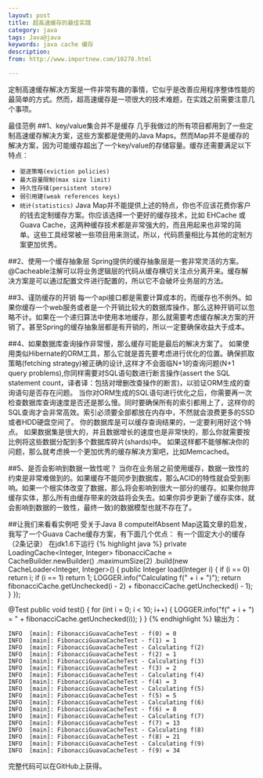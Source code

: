 ```yaml
---
layout: post
title: 超高速缓存的最佳实践 
category: java
tags: Java@java
keywords: java cache 缓存
description: 
from: http://www.importnew.com/10278.html

---
```

定制高速缓存解决方案是一件非常有趣的事情，它似乎是改善应用程序整体性能的最简单的方式。然而，超高速缓存是一项很大的技术难题，在实践之前需要注意几个事项。

最佳范例
##1、key/value集合并不是缓存
几乎我做过的所有项目都用到了一些定制高速缓存解决方案，这些方案都是使用的Java Maps。然而Map并不是缓存的解决方案，因为可能缓存超出了一个key/value的存储容量。缓存还需要满足以下特点：

* `驱逐策略(eviction policies)`
* `最大容量限制(max size limit)`
* `持久性存储(persistent store)`
* `弱引用建(weak references keys)`
* `统计(statistics)`
Java Map并不能提供上述的特点，你也不应该花费你客户的钱去定制缓存方案。你应该选择一个更好的缓存技术，比如 EHCache 或 Guava Cache，这两种缓存技术都是非常强大的，而且用起来也非常的简单。这些工具经常被一些项目用来测试，所以，代码质量相比与其他的定制方案更加优秀。

##2、使用一个缓存抽象层
Spring提供的缓存抽象层是一套非常灵活的方案。@Cacheable注解可以将业务逻辑层的代码从缓存横切关注点分离开来。缓存解决方案是可以通过配置文件进行配置的，所以它不会破坏业务层的方法。

##3、谨防缓存的开销
每一个api接口都是需要计算成本的，而缓存也不例外。如果你缓存一个web服务或者是一个开销比较大的数据库操作，那么这种开销可以忽略不计。如果在一个递归算法中使用本地缓存，那么就需要考虑缓存解决方案的开销了。甚至Spring的缓存抽象层都是有开销的，所以一定要确保收益大于成本。

##4、如果数据库查询操作非常慢，那么缓存可能是最后的解决方案了。
如果使用类似Hibernate的ORM工具，那么它就是首先要考虑进行优化的位置。确保抓取策略(fetching strategy)被正确的设计,这样才不会面临N+1的查询问题(N+1 query problems),你同样需要对SQL语句数进行断言操作(assert the SQL statement count，译者译：包括对增删改查操作的断言)，以验证ORM生成的查询语句是否存在问题。
当你对ORM生成的SQL语句进行优化之后，你需要再一次检查数据库查询速度是否还是那么慢。同时要确保所有的索引都用上了，这样你的SQL查询才会非常高效。索引必须要全部都放在内存中，不然就会浪费更多的SSD或者HDD硬盘空间了。
你的数据库是可以缓存查询结果的，一定要利用好这个特点。
如果数据集是很大的，并且数据增长的速度也是非常快的，那么你就需要按比例将这些数据分配到多个数据库碎片(shards)中。
如果这样都不能够解决你的问题，那么就考虑换一个更加优秀的缓存解决方案吧，比如Memcached。

##5、是否会影响到数据一致性呢？
当你在业务层之前使用缓存，数据一致性的约束是非常难做到的。如果缓存不能同步到数据库，那么ACID的特性就会受到影响。如果一个根实体改变了数据，那么将会影响到很大一部分的缓存。如果你抛弃缓存实体，那么所有由缓存带来的效益将会失去。如果你异步更新了缓存实体，就会影响到数据的一致性，最终一致)的数据模型也就不存在了。

##让我们来看看实例吧
受关于Java 8 computeIfAbsent Map这篇文章的启发，我写了一个Guava Cache缓存方案，有下面几个优点：
有一个固定大小的缓存（2条记录）
在jdk1.6下运行
{% highlight java %}
private LoadingCache<Integer, Integer> fibonacciCache = CacheBuilder.newBuilder()
        .maximumSize(2)
        .build(new CacheLoader<Integer, Integer>() {
            public Integer load(Integer i) {
                if (i == 0)
                    return i;
                if (i == 1)
                    return 1;
                LOGGER.info("Calculating f(" + i + ")");
                return fibonacciCache.getUnchecked(i - 2) + fibonacciCache.getUnchecked(i - 1);
            }
        });
  
@Test
public void test() {
    for (int i = 0; i < 10; i++) {
        LOGGER.info("f(" + i + ") = " + fibonacciCache.getUnchecked(i));
    }
}
{% endhighlight %}
输出为：
```
INFO  [main]: FibonacciGuavaCacheTest - f(0) = 0
INFO  [main]: FibonacciGuavaCacheTest - f(1) = 1
INFO  [main]: FibonacciGuavaCacheTest - Calculating f(2)
INFO  [main]: FibonacciGuavaCacheTest - f(2) = 1
INFO  [main]: FibonacciGuavaCacheTest - Calculating f(3)
INFO  [main]: FibonacciGuavaCacheTest - f(3) = 2
INFO  [main]: FibonacciGuavaCacheTest - Calculating f(4)
INFO  [main]: FibonacciGuavaCacheTest - f(4) = 3
INFO  [main]: FibonacciGuavaCacheTest - Calculating f(5)
INFO  [main]: FibonacciGuavaCacheTest - f(5) = 5
INFO  [main]: FibonacciGuavaCacheTest - Calculating f(6)
INFO  [main]: FibonacciGuavaCacheTest - f(6) = 8
INFO  [main]: FibonacciGuavaCacheTest - Calculating f(7)
INFO  [main]: FibonacciGuavaCacheTest - f(7) = 13
INFO  [main]: FibonacciGuavaCacheTest - Calculating f(8)
INFO  [main]: FibonacciGuavaCacheTest - f(8) = 21
INFO  [main]: FibonacciGuavaCacheTest - Calculating f(9)
INFO  [main]: FibonacciGuavaCacheTest - f(9) = 34
```
完整代码可以在GitHub上获得。